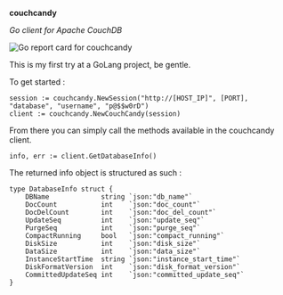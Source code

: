 **couchcandy**

*Go client for Apache CouchDB* 

![Go report card for couchcandy](https://goreportcard.com/badge/github.com/spacemojo/couchcandy)

This is my first try at a GoLang project, be gentle.

To get started : 

~~~~
session := couchcandy.NewSession("http://[HOST_IP]", [PORT], "database", "username", "p@$$w0rD")
client := couchcandy.NewCouchCandy(session)
~~~~

From there you can simply call the methods available in the couchcandy client. 

~~~~
info, err := client.GetDatabaseInfo()
~~~~

The returned info object is structured as such : 

~~~~
type DatabaseInfo struct {
	DBName             string `json:"db_name"`
	DocCount           int    `json:"doc_count"`
	DocDelCount        int    `json:"doc_del_count"`
	UpdateSeq          int    `json:"update_seq"`
	PurgeSeq           int    `json:"purge_seq"`
	CompactRunning     bool   `json:"compact_running"`
	DiskSize           int    `json:"disk_size"`
	DataSize           int    `json:"data_size"`
	InstanceStartTime  string `json:"instance_start_time"`
	DiskFormatVersion  int    `json:"disk_format_version"`
	CommittedUpdateSeq int    `json:"committed_update_seq"`
}
~~~~
